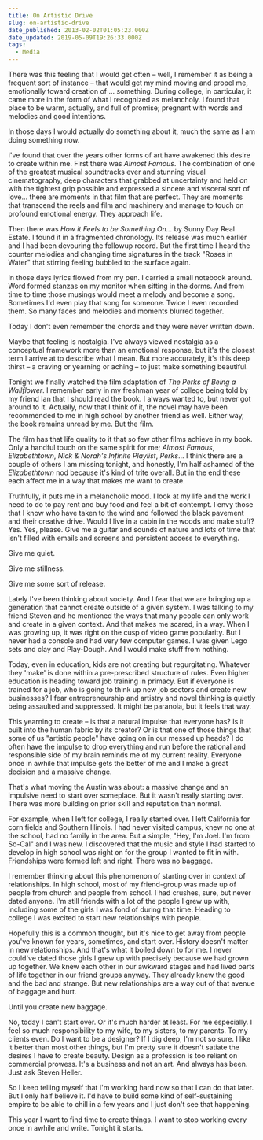 ```yaml
---
title: On Artistic Drive
slug: on-artistic-drive
date_published: 2013-02-02T01:05:23.000Z
date_updated: 2019-05-09T19:26:33.000Z
tags:
  - Media
---
```


There was this feeling that I would get often – well, I remember it as being a frequent sort of instance – that would get my mind moving and propel me, emotionally toward creation of ... something. During college, in particular, it came more in the form of what I recognized as melancholy. I found that place to be warm, actually, and full of promise; pregnant with words and melodies and good intentions.

In those days I would actually do something about it, much the same as I am doing something now.

I've found that over the years other forms of art have awakened this desire to create within me. First there was *Almost Famous*. The combination of one of the greatest musical soundtracks ever and stunning visual cinematography, deep characters that grabbed at uncertainty and held on with the tightest grip possible and expressed a sincere and visceral sort of love... there are moments in that film that are perfect. They are moments that transcend the reels and film and machinery and manage to touch on profound emotional energy. They approach life.

Then there was *How it Feels to be Something On...* by Sunny Day Real Estate. I found it in a fragmented chronology. Its release was much earlier and I had been devouring the followup record. But the first time I heard the counter melodies and changing time signatures in the track "Roses in Water" that stirring feeling bubbled to the surface again.

In those days lyrics flowed from my pen. I carried a small notebook around. Word formed stanzas on my monitor when sitting in the dorms. And from time to time those musings would meet a melody and become a song. Sometimes I'd even play that song for someone. Twice I even recorded them. So many faces and melodies and moments blurred together.

Today I don't even remember the chords and they were never written down.

Maybe that feeling is nostalgia. I've always viewed nostalgia as a conceptual framework more than an emotional response, but it's the closest term I arrive at to describe what I mean. But more accurately, it's this deep thirst – a craving or yearning or aching – to just make something beautiful.

Tonight we finally watched the film adaptation of *The Perks of Being a Wallflower*. I remember early in my freshman year of college being told by my friend Ian that I should read the book. I always wanted to, but never got around to it. Actually, now that I think of it, the novel may have been recommended to me in high school by another friend as well. Either way, the book remains unread by me. But the film.

The film has that life quality to it that so few other films achieve in my book. Only a handful touch on the same spirit for me; *Almost Famous*, *Elizabethtown*, *Nick & Norah's Infinite Playlist*, *Perks*... I think there are a couple of others I am missing tonight, and honestly, I'm half ashamed of the *Elizabethtown* nod because it's kind of trite overall. But in the end these each affect me in a way that makes me want to create.

Truthfully, it puts me in a melancholic mood. I look at my life and the work I need to do to pay rent and buy food and feel a bit of contempt. I envy those that I know who have taken to the wind and followed the black pavement and their creative drive. Would I live in a cabin in the woods and make stuff? Yes. Yes, please. Give me a guitar and sounds of nature and lots of time that isn't filled with emails and screens and persistent access to everything.

Give me quiet.

Give me stillness.

Give me some sort of release.

Lately I've been thinking about society. And I fear that we are bringing up a generation that cannot create outside of a given system. I was talking to my friend Steven and he mentioned the ways that many people can only work and create in a given context. And that makes me scared, in a way. When I was growing up, it was right on the cusp of video game popularity. But I never had a console and had very few computer games. I was given Lego sets and clay and Play-Dough. And I would make stuff from nothing.

Today, even in education, kids are not creating but regurgitating. Whatever they 'make' is done within a pre-prescribed structure of rules. Even higher education is heading toward job training in primacy. But if everyone is trained for a job, who is going to think up new job sectors and create new businesses? I fear entrepreneurship and artistry and novel thinking is quietly being assaulted and suppressed. It might be paranoia, but it feels that way.

This yearning to create – is that a natural impulse that everyone has? Is it built into the human fabric by its creator? Or is that one of those things that some of us "artistic people" have going on in our messed up heads? I do often have the impulse to drop everything and run before the rational and responsible side of my brain reminds me of my current reality. Everyone once in awhile that impulse gets the better of me and I make a great decision and a massive change.

That's what moving the Austin was about: a massive change and an impulsive need to start over someplace. But it wasn't really starting over. There was more building on prior skill and reputation than normal.

For example, when I left for college, I really started over. I left California for corn fields and Southern Illinois. I had never visited campus, knew no one at the school, had no family in the area. But a simple, "Hey, I'm Joel. I'm from So-Cal" and I was new. I discovered that the music and style I had started to develop in high school was right on for the group I wanted to fit in with. Friendships were formed left and right. There was no baggage.

I remember thinking about this phenomenon of starting over in context of relationships. In high school, most of my friend-group was made up of people from church and people from school. I had crushes, sure, but never dated anyone. I'm still friends with a lot of the people I grew up with, including some of the girls I was fond of during that time. Heading to college I was excited to start new relationships with people.

Hopefully this is a common thought, but it's nice to get away from people you've known for years, sometimes, and start over. History doesn't matter in new relationships. And that's what it boiled down to for me. I never could've dated those girls I grew up with precisely because we had grown up together. We knew each other in our awkward stages and had lived parts of life together in our friend groups anyway. They already knew the good and the bad and strange. But new relationships are a way out of that avenue of baggage and hurt.

Until you create new baggage.

No, today I can't start over. Or it's much harder at least. For me especially. I feel so much responsibility to my wife, to my sisters, to my parents. To my clients even. Do I want to be a designer? If I dig deep, I'm not so sure. I like it better than most other things, but I'm pretty sure it doesn't satiate the desires I have to create beauty. Design as a profession is too reliant on commercial prowess. It's a business and not an art. And always has been. Just ask Steven Heller.

So I keep telling myself that I'm working hard now so that I can do that later. But I only half believe it. I'd have to build some kind of self-sustaining empire to be able to chill in a few years and I just don't see that happening.

This year I want to find time to create things. I want to stop working every once in awhile and write. Tonight it starts.
